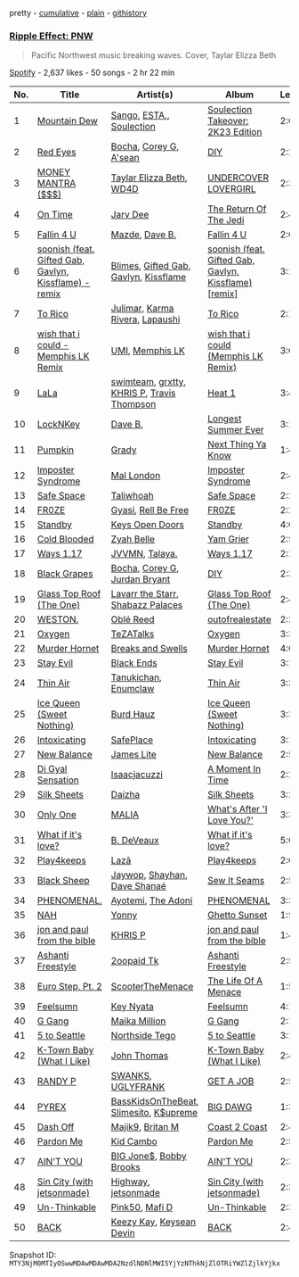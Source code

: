 pretty - [cumulative](/playlists/cumulative/37i9dQZF1DWVKZ0Z9y3Qew.md) - [plain](/playlists/plain/37i9dQZF1DWVKZ0Z9y3Qew) - [githistory](https://github.githistory.xyz/mackorone/spotify-playlist-archive/blob/main/playlists/plain/37i9dQZF1DWVKZ0Z9y3Qew)

### [Ripple Effect: PNW](https://open.spotify.com/playlist/37i9dQZF1DWVKZ0Z9y3Qew)

> Pacific Northwest music breaking waves\. Cover, Taylar Elizza Beth

[Spotify](https://open.spotify.com/user/spotify) - 2,637 likes - 50 songs - 2 hr 22 min

| No. | Title | Artist(s) | Album | Length |
|---|---|---|---|---|
| 1 | [Mountain Dew](https://open.spotify.com/track/4z0ON0ZGVktEhRAvZscuEo) | [Sango](https://open.spotify.com/artist/7e3FtKBIPLrIVm8g1FJMVg), [ESTA.](https://open.spotify.com/artist/4KZmpaIhanIo46eaQimtgO), [Soulection](https://open.spotify.com/artist/5zFe5aBvWzEfIz1PJ1Zpft) | [Soulection Takeover: 2K23 Edition](https://open.spotify.com/album/1hhPj4G4CvN32Wo1fQzjb1) | 2:00 |
| 2 | [Red Eyes](https://open.spotify.com/track/1zYiSebVzpp9DwgEAOxZJz) | [Bocha](https://open.spotify.com/artist/3Uyli9ZRk3FZa1jYkMrxhz), [Corey G](https://open.spotify.com/artist/0OkqNjlmC3mfNMQZLWhP8l), [A'sean](https://open.spotify.com/artist/3Y2baLtnZNy38CfukrmwpF) | [DIY](https://open.spotify.com/album/5UiPHP02USJh2sRFWAOVKP) | 2:28 |
| 3 | [MONEY MANTRA \($$$\)](https://open.spotify.com/track/0AoVzLAfAUGHNE8FMxaWXA) | [Taylar Elizza Beth](https://open.spotify.com/artist/0XE4mkNAnSI2molchwNfGQ), [WD4D](https://open.spotify.com/artist/53QqYQtqceXhifEin57aM3) | [UNDERCOVER LOVERGIRL](https://open.spotify.com/album/5ftcgh6Hixp42GIOlB1Fsq) | 2:34 |
| 4 | [On Time](https://open.spotify.com/track/3ToDN9fnVh1lg8WYifWYEE) | [Jarv Dee](https://open.spotify.com/artist/1sAKNLVFmAmxaurWLdmu1u) | [The Return Of The Jedi](https://open.spotify.com/album/5FP4vK7ADFEbK77rghjGoF) | 2:45 |
| 5 | [Fallin 4 U](https://open.spotify.com/track/6508S7RrqNgFaGkNlcnppp) | [Mazde](https://open.spotify.com/artist/60ELFqAhwT7jwRKJV6Rgfx), [Dave B.](https://open.spotify.com/artist/5bfqwcEcRrMhtY9smw3IeJ) | [Fallin 4 U](https://open.spotify.com/album/1YJ8tY6VZVWPmpedVPDvsa) | 2:05 |
| 6 | [soonish \(feat\. Gifted Gab, Gavlyn, Kissflame\) \- remix](https://open.spotify.com/track/67LG6Gt1x65FvVOzhh8mRK) | [Blimes](https://open.spotify.com/artist/0vgKrXg0mdruX9v5DQkjQM), [Gifted Gab](https://open.spotify.com/artist/0qSaAqfR0p0oPm7Mv9Q1XT), [Gavlyn](https://open.spotify.com/artist/58ASRfojjs1J8bhyuUh1tI), [Kissflame](https://open.spotify.com/artist/12kJEyTzBlHn4TChb6nqRC) | [soonish \(feat\. Gifted Gab, Gavlyn, Kissflame\) \[remix\]](https://open.spotify.com/album/6dIkui7FFdvqPcKV34NPyK) | 3:13 |
| 7 | [To Rico](https://open.spotify.com/track/0ZtJiImDOswMTzeIFX3i0X) | [Julimar](https://open.spotify.com/artist/3hTpXvRBbAKYNQCQrQJS5j), [Karma Rivera](https://open.spotify.com/artist/79rSn0FneG7zsUb6LItVLs), [Lapaushi](https://open.spotify.com/artist/24blHTBtdpGgD93XzjrOL1) | [To Rico](https://open.spotify.com/album/19V5nHozRe1Nf98cZiDFP4) | 2:16 |
| 8 | [wish that i could \- Memphis LK Remix](https://open.spotify.com/track/10kgI5WbVmGmfaLzZPElCM) | [UMI](https://open.spotify.com/artist/4ClziihVpBeFXNyDH83Lde), [Memphis LK](https://open.spotify.com/artist/7z3XgqpRYdNJ7RvEUlYaUe) | [wish that i could \(Memphis LK Remix\)](https://open.spotify.com/album/2XOxNQQpNIccflEHM0x6u3) | 3:01 |
| 9 | [LaLa](https://open.spotify.com/track/107HaqYTbzmtBkhk1cuLgB) | [swimteam](https://open.spotify.com/artist/206omVtktHmTtNCsSiMMjH), [grxtty](https://open.spotify.com/artist/1FlR4NKUG0ZDEzVZJbEe2E), [KHRIS P](https://open.spotify.com/artist/5kWlBrfLyEaITpIECNy577), [Travis Thompson](https://open.spotify.com/artist/6WZfEqqsYujHTUDuNd5Lbc) | [Heat 1](https://open.spotify.com/album/1zgVPlpiEfgHEThuvPRRRt) | 3:40 |
| 10 | [LockNKey](https://open.spotify.com/track/4RjIjpJHFJS711tCXYT5cJ) | [Dave B.](https://open.spotify.com/artist/5bfqwcEcRrMhtY9smw3IeJ) | [Longest Summer Ever](https://open.spotify.com/album/0wQwzXsen0hwz192vSjGoO) | 3:17 |
| 11 | [Pumpkin](https://open.spotify.com/track/2k9bbi29IHdDi957aVwnJL) | [Grady](https://open.spotify.com/artist/7aCTmVoBKF4U8xAumxbNXt) | [Next Thing Ya Know](https://open.spotify.com/album/0w1wzoXLDEeyfJKIXYwSyh) | 1:45 |
| 12 | [Imposter Syndrome](https://open.spotify.com/track/2WHDvhQZj8ijLITEQSsHCq) | [Mal London](https://open.spotify.com/artist/3fDtug6dI80VyEWO3vcT0U) | [Imposter Syndrome](https://open.spotify.com/album/2P1zvTK6tgAcA32wtu2vQZ) | 2:48 |
| 13 | [Safe Space](https://open.spotify.com/track/1xcRQnoMuGCiVY2oEtfop9) | [Taliwhoah](https://open.spotify.com/artist/69SXADQsOhdGkhPGslLhBT) | [Safe Space](https://open.spotify.com/album/6bA5rIIh9uatHak5JEok26) | 2:26 |
| 14 | [FR0ZE](https://open.spotify.com/track/5dcrAWQugqyK2xt4XtyBOg) | [Gyasi](https://open.spotify.com/artist/1vg2mDSRmGpkwCYbFQoHnH), [Rell Be Free](https://open.spotify.com/artist/1ebaUQ17uF7vWeWBWaW1yU) | [FR0ZE](https://open.spotify.com/album/6fie2zZKuDNCkd40Pbj254) | 2:20 |
| 15 | [Standby](https://open.spotify.com/track/2RLC2tx9joRQkyaRKrW8V0) | [Keys Open Doors](https://open.spotify.com/artist/17VWSnuIuvdgNkBgIBC0jp) | [Standby](https://open.spotify.com/album/2MONk00J9DXXeMg3OD2stH) | 4:00 |
| 16 | [Cold Blooded](https://open.spotify.com/track/3LYoi8gybyD4sR5hHSP9T0) | [Zyah Belle](https://open.spotify.com/artist/09q46aTaAsSGoLID49Y6Sx) | [Yam Grier](https://open.spotify.com/album/2KvfsMy0IQ2XRd5Rh7Ur2Q) | 2:56 |
| 17 | [Ways 1.17](https://open.spotify.com/track/7p763yf3fXLXIhay1zyXYq) | [JVVMN](https://open.spotify.com/artist/3D4dAWx2lZl8GG3biBWMje), [Talaya.](https://open.spotify.com/artist/5NLhWCjcejwt2TJa2lfxXG) | [Ways 1.17](https://open.spotify.com/album/6YAMbz2hGTXhb48LPh3lgG) | 2:17 |
| 18 | [Black Grapes](https://open.spotify.com/track/6h5z1pLe1wsv1QPEXeTu9p) | [Bocha](https://open.spotify.com/artist/3Uyli9ZRk3FZa1jYkMrxhz), [Corey G](https://open.spotify.com/artist/0OkqNjlmC3mfNMQZLWhP8l), [Jurdan Bryant](https://open.spotify.com/artist/1orGzEcUk9PolAOUmBZLR1) | [DIY](https://open.spotify.com/album/5UiPHP02USJh2sRFWAOVKP) | 2:32 |
| 19 | [Glass Top Roof \(The One\)](https://open.spotify.com/track/0M1FSdIxVunVsciodnmYcn) | [Lavarr the Starr](https://open.spotify.com/artist/6erYbDfpqSME4gIPCzf3i4), [Shabazz Palaces](https://open.spotify.com/artist/6C403AR4y6PjN0xNNGh42m) | [Glass Top Roof \(The One\)](https://open.spotify.com/album/2mdBLDQCrNwHZ7q2pbgts9) | 2:43 |
| 20 | [WESTON.](https://open.spotify.com/track/1kpgBwXSZMbTc406Ku5eaB) | [Oblé Reed](https://open.spotify.com/artist/4drP7GL5gdmNowIgcunWgn) | [outofrealestate](https://open.spotify.com/album/41ZYaQmQOzw70CBQxk5BNK) | 2:28 |
| 21 | [Oxygen](https://open.spotify.com/track/2CVExiErX9MIVf7xXjNkWQ) | [TeZATalks](https://open.spotify.com/artist/6olAhxDEja5fYKEHF6tA2W) | [Oxygen](https://open.spotify.com/album/19Adn1AtpuzHjpd3VlQKj7) | 3:34 |
| 22 | [Murder Hornet](https://open.spotify.com/track/0fRKrGvJ1kWXNQM3jK88w3) | [Breaks and Swells](https://open.spotify.com/artist/3mTdL1Vo37T45YqKpN3V6C) | [Murder Hornet](https://open.spotify.com/album/60APHKbHylbFRA60ATifAx) | 4:09 |
| 23 | [Stay Evil](https://open.spotify.com/track/3RjFMhLZAbTJ6jaPgVzdR2) | [Black Ends](https://open.spotify.com/artist/5D8NXuzLwBMIZuL8o6U8q3) | [Stay Evil](https://open.spotify.com/album/2AshjPpqhCjewRATlCEbVc) | 3:10 |
| 24 | [Thin Air](https://open.spotify.com/track/1XrcBKoDKpJG76LvhzJbIZ) | [Tanukichan](https://open.spotify.com/artist/7d0wUlQ0ZXIGFa0YzuBiR6), [Enumclaw](https://open.spotify.com/artist/79yETfINxnDl54mTKLZUlb) | [Thin Air](https://open.spotify.com/album/6q4SXmm2PWBVqP8oE49bco) | 3:34 |
| 25 | [Ice Queen \(Sweet Nothing\)](https://open.spotify.com/track/5LUznKu22hQnE3nxmnxXJf) | [Burd Hauz](https://open.spotify.com/artist/60s9OFnWv7R0Er09sVngbu) | [Ice Queen \(Sweet Nothing\)](https://open.spotify.com/album/7L0rwG7exVrIAHtxVXn8RI) | 3:32 |
| 26 | [Intoxicating](https://open.spotify.com/track/5CIaHRZPcYpgJwz95eBCIB) | [SafePlace](https://open.spotify.com/artist/63Oic7JkPpYf93akZbXclN) | [Intoxicating](https://open.spotify.com/album/0KbBtyKFsKnAS429HkOick) | 3:15 |
| 27 | [New Balance](https://open.spotify.com/track/0Yf1Ik5IMY94Lfi6bwXIfK) | [James Lite](https://open.spotify.com/artist/7e2dIr2GwZgilIk9CrtUUU) | [New Balance](https://open.spotify.com/album/6e6NZFitDZPHUJ0K8v3l81) | 2:57 |
| 28 | [Di Gyal Sensation](https://open.spotify.com/track/0Tcsw5JNMa5VGKqZKwJoaj) | [Isaacjacuzzi](https://open.spotify.com/artist/1d2LiED2RoP2szpzjrU0Hd) | [A Moment In Time](https://open.spotify.com/album/3ZvNabv5fnhNj0RIS4ueIB) | 2:23 |
| 29 | [Silk Sheets](https://open.spotify.com/track/5b9h3qSZj7TOm2TSRSFsXD) | [Daizha](https://open.spotify.com/artist/3Rrg3qxCFC6sXCT8yIPjn6) | [Silk Sheets](https://open.spotify.com/album/16v5yqOyihzRxqYlEJ2Td7) | 3:20 |
| 30 | [Only One](https://open.spotify.com/track/1T4RVbxQeB3zPbIM5cogoB) | [MALIA](https://open.spotify.com/artist/5o6oaYrumOkkzsOmwZXJv6) | [What's After 'I Love You?'](https://open.spotify.com/album/5G0ZU2YGP1aMm4Yi9vxo7n) | 3:38 |
| 31 | [What if it's love?](https://open.spotify.com/track/5eopp7cC4S4Ttqm8GysrL9) | [B\. DeVeaux](https://open.spotify.com/artist/0c8n4HPstWLOJ8JzjrInOq) | [What if it's love?](https://open.spotify.com/album/3O8USf6yTKIVJWoTHFgVby) | 5:00 |
| 32 | [Play4keeps](https://open.spotify.com/track/0ywHx2l5wdnBU6ao4ePHyM) | [Lazā](https://open.spotify.com/artist/7KWbU8vlvkICzAOXsiRLal) | [Play4keeps](https://open.spotify.com/album/6yXWBTWHJztyGHCBEDtZP5) | 2:04 |
| 33 | [Black Sheep](https://open.spotify.com/track/36kzQRUHQZbfRKNbGRegpv) | [Jaywop](https://open.spotify.com/artist/7LHBUDRMoLWz3aw9H3YSb9), [Shayhan](https://open.spotify.com/artist/5bqTDHeDDzXWCdN4bKtVbz), [Dave Shanaé](https://open.spotify.com/artist/5ppKWaWRnYsBET84EoCQ2o) | [Sew It Seams](https://open.spotify.com/album/1dF6UFLq4SKp3sA31FILj3) | 2:53 |
| 34 | [PHENOMENAL.](https://open.spotify.com/track/3uRlhp7nMhYqAGTFo7LO4g) | [Ayotemi](https://open.spotify.com/artist/6Iz4XoNjK2jKKRAnXTlY7E), [The Adoni](https://open.spotify.com/artist/2FE0a7TnyZHfLjcWqTdnBK) | [PHENOMENAL](https://open.spotify.com/album/6c6fLlujlbK7xHf3YX2wzI) | 3:38 |
| 35 | [NAH](https://open.spotify.com/track/4FfX4wAqsfGvb3Yrxz8a95) | [Yonny](https://open.spotify.com/artist/6FHpiparqe3BdjjfHyNXNJ) | [Ghetto Sunset](https://open.spotify.com/album/3HCr8YtUW5Z8IpzxhAnt2P) | 1:50 |
| 36 | [jon and paul from the bible](https://open.spotify.com/track/2jGT2W2F5xWo7hDzDjkFjy) | [KHRIS P](https://open.spotify.com/artist/5kWlBrfLyEaITpIECNy577) | [jon and paul from the bible](https://open.spotify.com/album/5AOenbAjO1bHBVwMNxJU5W) | 1:40 |
| 37 | [Ashanti Freestyle](https://open.spotify.com/track/1aY3oSGqDGkIPVYE21qUiV) | [2oopaid Tk](https://open.spotify.com/artist/40x1DEUDHXochsWT1WeNcx) | [Ashanti Freestyle](https://open.spotify.com/album/0qTAk3lBwMwXSWrurA3E2z) | 2:50 |
| 38 | [Euro Step, Pt\. 2](https://open.spotify.com/track/3xlLAN9UmKPuNoDHkKCcSg) | [ScooterTheMenace](https://open.spotify.com/artist/4zy9I6HMQfwxA9wzWMLFGT) | [The Life Of A Menace](https://open.spotify.com/album/280oUCnk702rGwt2U6mdU2) | 1:50 |
| 39 | [Feelsumn](https://open.spotify.com/track/36gtGoRFcdgnuqyGydDs9L) | [Key Nyata](https://open.spotify.com/artist/4X2V63Czlm32j6Yk38WeX5) | [Feelsumn](https://open.spotify.com/album/5BQzznj8tqMyKtPIJY5IMt) | 4:10 |
| 40 | [G Gang](https://open.spotify.com/track/1Rq8hcmUnFejCkSQqYjfaE) | [Maika Million](https://open.spotify.com/artist/550nfGDwq7E0lxtarPhp2j) | [G Gang](https://open.spotify.com/album/3k4797VmgWXauu7yD8KjKc) | 2:19 |
| 41 | [5 to Seattle](https://open.spotify.com/track/4m6sCrGHS4DAheo7WehH77) | [Northside Tego](https://open.spotify.com/artist/5fkkNn3IRsdSyVwv0S7Ly4) | [5 to Seattle](https://open.spotify.com/album/3srmorEzf32KioWC6AXaR3) | 3:13 |
| 42 | [K\-Town Baby \(What I Like\)](https://open.spotify.com/track/6TaslV0ayGIPIEvBL7AFS6) | [John Thomas](https://open.spotify.com/artist/5sBcu06yga5A7OS8FvnFDi) | [K\-Town Baby \(What I Like\)](https://open.spotify.com/album/0BhsK37OcBBS9Bvek0gb4u) | 2:46 |
| 43 | [RANDY P](https://open.spotify.com/track/00FTYDLN5JcZI5RGy6BJ70) | [SWANKS](https://open.spotify.com/artist/67GmF4ktHfVu3vsmOM5cB7), [UGLYFRANK](https://open.spotify.com/artist/0t1y85av4KXlR18YPI1bVJ) | [GET A JOB](https://open.spotify.com/album/0ijixx2M3C6NAU1IEMkPKr) | 2:52 |
| 44 | [PYREX](https://open.spotify.com/track/2mydTnwFW68Uqzrj6ujkUn) | [BassKidsOnTheBeat](https://open.spotify.com/artist/5GcIcD0MWNlQN7dg7XEBo5), [Slimesito](https://open.spotify.com/artist/1fqzcp3dzZD1YGQ2RT5pYs), [K$upreme](https://open.spotify.com/artist/7trxpXo6hVUnoB22sbCkEd) | [BIG DAWG](https://open.spotify.com/album/1AGTSPzRfR88TwiQh1je7E) | 1:38 |
| 45 | [Dash Off](https://open.spotify.com/track/29yZEsD4cXP1PVAyYQgWQG) | [Majik9](https://open.spotify.com/artist/13iLsHLvOmOCA21NJ8s3LH), [Britan M](https://open.spotify.com/artist/43Ri1hu1HM2fTyhHQNVdT3) | [Coast 2 Coast](https://open.spotify.com/album/1gTe7p4FfJ7AjhPFX4uKMu) | 2:40 |
| 46 | [Pardon Me](https://open.spotify.com/track/0mbF1IEoCnB6SuBcogzRf0) | [Kid Cambo](https://open.spotify.com/artist/4n9wn5OJVBp96xO2cAqVDf) | [Pardon Me](https://open.spotify.com/album/3DqfboohsiCuauBZXvIbAr) | 2:50 |
| 47 | [AIN'T YOU](https://open.spotify.com/track/0OO6ceH6zeBdVKOCl215Uh) | [BIG Jone$](https://open.spotify.com/artist/6aoASPFrueu2e0EEWSO45X), [Bobby Brooks](https://open.spotify.com/artist/7tlbT4ve8EfnD02kLEUBAO) | [AIN'T YOU](https://open.spotify.com/album/7ghVMonhW70fAjNGLRlNu1) | 2:39 |
| 48 | [Sin City \(with jetsonmade\)](https://open.spotify.com/track/6wA6y0KrVm8yZiU1SyAIRu) | [Highway](https://open.spotify.com/artist/3ipYF6lYiU7lmIb5k3JGej), [jetsonmade](https://open.spotify.com/artist/0UcXjTpzt0DmIwPSNwlJfF) | [Sin City \(with jetsonmade\)](https://open.spotify.com/album/2ZyuH73ZSHHo9fEobKWbEb) | 2:36 |
| 49 | [Un\-Thinkable](https://open.spotify.com/track/1XJz3d2MqgDBFVgiQ1KdOJ) | [Pink50](https://open.spotify.com/artist/6yLc3NcLLuzg1BW06BgCeQ), [Mafi D](https://open.spotify.com/artist/0TboE335UT8BpAg6aSpoAm) | [Un\-Thinkable](https://open.spotify.com/album/62anmaJ3nvZYhj6vgLM1nJ) | 2:31 |
| 50 | [BACK](https://open.spotify.com/track/71wgKh5575p381tV48Xfu3) | [Keezy Kay](https://open.spotify.com/artist/0BxreeuwIADVriLOyYSxBK), [Keysean Devin](https://open.spotify.com/artist/18ZY2bXFIBENyzmHF6Phxv) | [BACK](https://open.spotify.com/album/1whKX00YhmaN20o3KxKUtB) | 2:46 |

Snapshot ID: `MTY3NjM0MTIyOSwwMDAwMDAwMDA2NzdlNDNlMWI5YjYzNThkNjZlOTRiYWZlZjlkYjkx`

